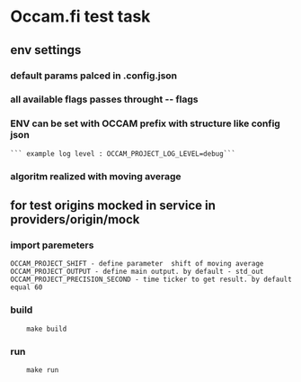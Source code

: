 # Occam.fi test task

## env settings
### default params palced in .config.json
### all available flags passes throught -- flags
### ENV can be set with OCCAM prefix with structure like config json
    ``` example log level : OCCAM_PROJECT_LOG_LEVEL=debug```

### algoritm realized with moving average 

## for test origins mocked in service in providers/origin/mock

###  import paremeters 
```
OCCAM_PROJECT_SHIFT - define parameter  shift of moving average
OCCAM_PROJECT_OUTPUT - define main output. by default - std_out
OCCAM_PROJECT_PRECISION_SECOND - time ticker to get result. by default equal 60
```

###  build 
```
    make build
```

###  run
```
    make run
```